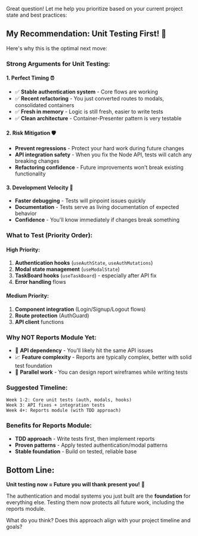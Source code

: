 
Great question! Let me help you prioritize based on your current project state and best practices:

## **My Recommendation: Unit Testing First! 🧪**

Here's why this is the optimal next move:

### **Strong Arguments for Unit Testing:**

#### **1. Perfect Timing** ⏰
- ✅ **Stable authentication system** - Core flows are working
- ✅ **Recent refactoring** - You just converted routes to modals, consolidated containers
- ✅ **Fresh in memory** - Logic is still fresh, easier to write tests
- ✅ **Clean architecture** - Container-Presenter pattern is very testable

#### **2. Risk Mitigation** 🛡️
- **Prevent regressions** - Protect your hard work during future changes
- **API integration safety** - When you fix the Node API, tests will catch any breaking changes
- **Refactoring confidence** - Future improvements won't break existing functionality

#### **3. Development Velocity** 🚀
- **Faster debugging** - Tests will pinpoint issues quickly
- **Documentation** - Tests serve as living documentation of expected behavior
- **Confidence** - You'll know immediately if changes break something

### **What to Test (Priority Order):**

#### **High Priority:**
1. **Authentication hooks** (`useAuthState`, `useAuthMutations`)
2. **Modal state management** (`useModalState`)
3. **TaskBoard hooks** (`useTaskBoard`) - especially after API fix
4. **Error handling** flows

#### **Medium Priority:**
1. **Component integration** (Login/Signup/Logout flows)
2. **Route protection** (AuthGuard)
3. **API client** functions

### **Why NOT Reports Module Yet:**
- 🚧 **API dependency** - You'll likely hit the same API issues
- 📈 **Feature complexity** - Reports are typically complex, better with solid test foundation
- 🔄 **Parallel work** - You can design report wireframes while writing tests

### **Suggested Timeline:**
```
Week 1-2: Core unit tests (auth, modals, hooks)
Week 3: API fixes + integration tests  
Week 4+: Reports module (with TDD approach)
```

### **Benefits for Reports Module:**
- **TDD approach** - Write tests first, then implement reports
- **Proven patterns** - Apply tested authentication/modal patterns
- **Stable foundation** - Build on tested, reliable base

## **Bottom Line:**
**Unit testing now = Future you will thank present you!** 🙏

The authentication and modal systems you just built are the **foundation** for everything else. Testing them now protects all future work, including the reports module.

What do you think? Does this approach align with your project timeline and goals?
